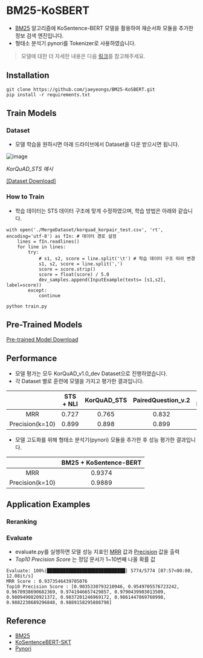 # BM25-KoSBERT

- [BM25](https://github.com/jaeyeongs/bm25) 알고리즘에 KoSentence-BERT 모델을 활용하여 재순서화 모듈을 추가한 정보 검색 엔진입니다.
- 형태소 분석기 pynori를 Tokenizer로 사용하였습니다.

> 모델에 대한 더 자세한 내용은 다음 [링크](https://github.com/jaeyeongs/research-develpoment/tree/main/Model/BM25-KoSBERT)를 참고해주세요. 

## Installation

```
git clone https://github.com/jaeyeongs/BM25-KoSBERT.git
pip install -r requirements.txt
```

## Train Models

### Dataset

- 모델 학습을 원하시면 아래 드라이브에서 Dataset을 다운 받으시면 됩니다.

![image](https://user-images.githubusercontent.com/87981867/207596578-c7b067d5-e4cb-4427-849d-05c577cecd8b.png)

*KorQuAD_STS 예시*

[[Dataset Download]](https://drive.google.com/file/d/1xJRoGUfVxl8iELXB998niiSw3NMcwzxe/view?usp=sharing)

### How to Train

- 학습 데이터는 STS 데이터 구조에 맞게 수정하였으며, 학습 방법은 아래와 같습니다.

```
with open('./MergeDataset/korquad_korpair_test.csv', 'rt', encoding='utf-8') as fIn: # 데이터 경로 설정
    lines = fIn.readlines()
    for line in lines:
        try:
            # s1, s2, score = line.split('\t') # 학습 데이터 구조 따라 변경 
            s1, s2, score = line.split(',')
            score = score.strip()
            score = float(score) / 5.0
            dev_samples.append(InputExample(texts= [s1,s2], label=score))
        except:
            continue
```
```
python train.py
```

## Pre-Trained Models
[Pre-trained Model Download](https://drive.google.com/drive/folders/1fLYRi7W6J3rxt-KdGALBXMUS2W4Re7II)

## Performance

- 모델 평가는 모두 KorQuAD_v1.0_dev Dataset으로 진행하였습니다.
- 각 Dataset 별로 훈련에 모델을 가지고 평가한 결과입니다.

|  | **STS + NLI** | **KorQuAD_STS** | **PairedQuestion_v.2** | **KorQuAD_v1.0 + PairedQuestion_v.2** |
| :---: | :---: | :---: | :---: | :---: |
| MRR | 0.727 | 0.765 | 0.832 | 0.835 |
| Precision(k=10) | 0.899 | 0.898 | 0.899 | 0.898 |

- 모델 고도화를 위해 형태소 분석기(pynori) 모듈을 추가한 후 성능 평가한 결과입니다.

|  | **BM25 + KoSentence-BERT** |
| :---: | :---: |
| MRR | 0.9374 |
| Precision(k=10) | 0.9889 |

## Application Examples

### Reranking

### Evaluate

- evaluate.py를 실행하면 모델 성능 지표인 [MRR](https://github.com/jaeyeongs/research-develpoment/tree/main/IR/metric/mrr) 값과 [Precision](https://github.com/jaeyeongs/research-develpoment/tree/main/IR/metric/precisionk) 값을 출력
- *Top10 Precision Score* 는 정답 문서가 1~10번째 나올 확률 값

```
Evaluate: 100%|█████████████████████████████| 5774/5774 [07:57<00:00, 12.08it/s]
MRR Score : 0.9373546439705076
Top10 Precision Score : [0.9035330793210946, 0.9549705576723242, 0.9670938690682369, 0.9741946657429857, 0.9790439903013509, 0.9809490820921372, 0.9837201246969172, 0.9861447869760998, 0.9882230689296848, 0.9889158295808798]
```

## Reference

- [BM25](https://github.com/dorianbrown/rank_bm25)
- [KoSentenceBERT-SKT](https://github.com/BM-K/KoSentenceBERT-SKT)
- [Pynori](https://github.com/gritmind/python-nori)
